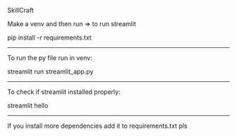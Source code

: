 SkillCraft

Make a venv and then run => to run streamlit

pip install -r requirements.txt

__________________________

To run the py file run in venv:

streamlit run streamlit_app.py
___________________________________

To check if streamlit installed properly:

streamlit hello

________________________

If you install more dependencies add it to requirements.txt pls